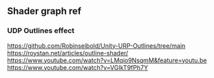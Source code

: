 ## Shader graph ref



### UDP Outlines effect
https://github.com/Robinseibold/Unity-URP-Outlines/tree/main \
https://roystan.net/articles/outline-shader/ \
https://www.youtube.com/watch?v=LMqio9NsqmM&feature=youtu.be \
https://www.youtube.com/watch?v=VGIkT9fPh7Y
